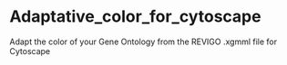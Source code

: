 # Adaptative_color_for_cytoscape
Adapt the color of your Gene Ontology from the REVIGO .xgmml file for Cytoscape
